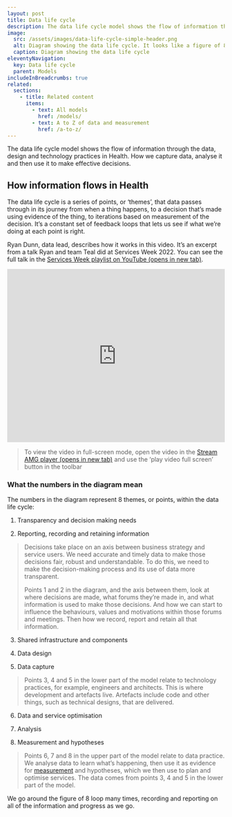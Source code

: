 ```yaml
---
layout: post
title: Data life cycle
description: The data life cycle model shows the flow of information through the data, design and technology practices in Health. How we capture data, analyse it and then use it to make effective decisions.
image:
  src: /assets/images/data-life-cycle-simple-header.png
  alt: Diagram showing the data life cycle. It looks like a figure of 8, with 2 equilateral triangles pointing to each other, and a horizontal line through the middle. The top triangle is pointing down and its vertices are numbered 6, 7 and 8 – from bottom – with arrows going clockwise around the edges. The bottom triangle is pointing up and its vertices are numbered 3, 4 and 5 – from top – with arrows going anticlockwise around the edges. The horizontal line has a 2 in the middle, a 1 on the left and a 1 on the right, and it has arrows running along it in both directions. The numbers are explained in the body of the article.
  caption: Diagram showing the data life cycle
eleventyNavigation:
  key: Data life cycle
  parent: Models
includeInBreadcrumbs: true
related:
  sections:
    - title: Related content
      items:
        - text: All models
          href: /models/
        - text: A to Z of data and measurement
          href: /a-to-z/
---
```


The data life cycle model shows the flow of information through the data, design and technology practices in Health. How we capture data, analyse it and then use it to make effective decisions.

## How information flows in Health

The data life cycle is a series of points, or ‘themes’, that data passes through in its journey from when a thing happens, to a decision that’s made using evidence of the thing, to iterations based on measurement of the decision. It’s a constant set of feedback loops that lets us see if what we’re doing at each point is right.

Ryan Dunn, data lead, describes how it works in this video. It’s an excerpt from a talk Ryan and team Teal did at Services Week 2022. You can see the full talk in the <a href="https://www.youtube.com/watch?v=-Yd_ofueXd0&list=PLoe8p5EhqZ2LqcoRjGNDUoDEVLEJ2AtxA&index=26" target="_blank" class="govuk-link">Services Week playlist on YouTube (opens in new tab)</a>.

<iframe id="kaltura_player_1649677304" src="https://mp.streamamg.com/p/3001323/sp/300132300/embedIframeJs/uiconf_id/30026483/partner_id/3001323?iframeembed=true&playerId=kaltura_player_1649677304&entry_id=0_x3pk6b85" width="100%" height="401" allowfullscreen webkitallowfullscreen mozAllowFullScreen allow="autoplay; fullscreen; encrypted-media" frameborder="0"></iframe>

> To view the video in full-screen mode, open the video in the <a href="https://mp.streamamg.com/tiny/04oka" target="_blank" class="govuk-link">Stream AMG player (opens in new tab)</a> and use the ‘play video full screen’ button in the toolbar

### What the numbers in the diagram mean

The numbers in the diagram represent 8 themes, or points, within the data life cycle:

1. Transparency and decision making needs

2. Reporting, recording and retaining information

> Decisions take place on an axis between business strategy and service users. We need accurate and timely data to make those decisions fair, robust and understandable. To do this, we need to make the decision-making process and its use of data more transparent.
>
> Points 1 and 2 in the diagram, and the axis between them, look at where decisions are made, what forums they’re made in, and what information is used to make those decisions. And how we can start to influence the behaviours, values and motivations within those forums and meetings. Then how we record, report and retain all that information.

3. Shared infrastructure and components

4. Data design

5. Data capture

> Points 3, 4 and 5 in the lower part of the model relate to technology practices, for example, engineers and architects. This is where development and artefacts live. Artefacts include code and other things, such as technical designs, that are delivered.

6. Data and service optimisation

7. Analysis

8. Measurement and hypotheses

> Points 6, 7 and 8 in the upper part of the model relate to data practice. We analyse data to learn what’s happening, then use it as evidence for [measurement](/a-to-z/measurement) and hypotheses, which we then use to plan and optimise services. The data comes from points 3, 4 and 5 in the lower part of the model.

We go around the figure of 8 loop many times, recording and reporting on all of the information and progress as we go.
